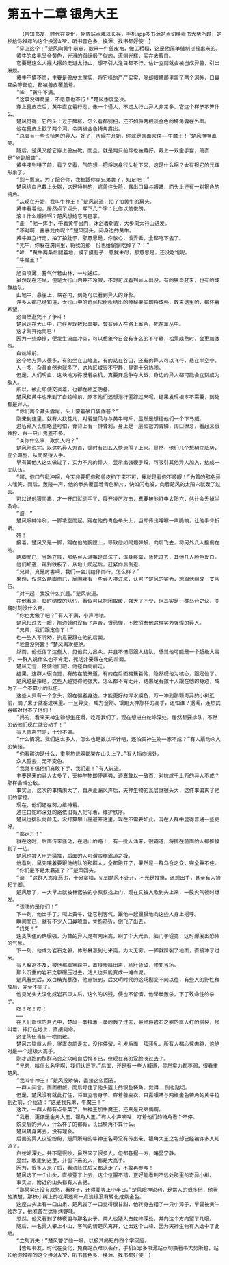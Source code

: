 # 第五十二章 银角大王
        【告知书友，时代在变化，免费站点难以长存，手机app多书源站点切换看书大势所趋，站长给你推荐的这个换源APP，听书音色多、换源、找书都好使！】
       “穿上这个！”楚风向黄牛示意，取来一件兽皮袍，做工粗糙，这是他简单缝制拼接出来的。
       黄牛的皮毛呈金黄色，光滑的跟绸缎子似的，流淌光辉，实在太醒目。
       它要是这么大摇大摆的走进太行山，想不引人注目都不行，估计立刻就会被当成异兽，引出麻烦。
       黄牛不情不愿，主要是兽皮太厚实，将它捂的严严实实，除却眼睛那里留了两个洞外，口鼻耳朵等部位，都被兽皮覆盖着。
       “哞！”黄牛不满。
       “这事没得商量，不愿意也不行！”楚风态度坚决。
       穿上兽皮衣后，黄牛直立着行走，像一个怪人，不过太行山异人非常多，它这个样子不算什么。
       楚风觉得，它的头上过于鼓胀，怎么看都别扭，还不如将两根淡金色的犄角露在外面。
       他在兽皮上戳了两个洞，令两根金色犄角露出。
       “总会有一些长犄角的异人。好了，从现在开始，你就是蒙面大侠——牛魔王！”楚风嘿嘿直笑。
       随后，楚风又给它穿上兽皮靴，而且，就是两只前蹄也被藏好，戴上一双金手套，简直是“全副服装”。
       黄牛凑到镜子前，看了又看，气的想一把将这身行头扯下来，这是什么啊？太有损它的光辉形象了。
       “别不愿意，为了配合你，我都跟你穿兄弟装了，知足吧！”
       楚风给自己戴上头盔，这是特制的，遮盖住头脸，露出口鼻与眼睛，而头上还有一对银色的犄角。
       “从现在开始，我叫牛神王！”楚风说道，拍了拍黄牛的肩头。
       黄牛看着他，居然点了点头，写下几个字：比你以前俊朗。
       滚！什么眼神啊？楚风想给它两巴掌。
       “走！”他一挥手，带着黄牛出门，沐浴着朝霞，大步向太行山进发。
       “不对啊，酱暴龙肉呢？”楚风回头，问身边的黄牛。
       黄牛直立行走，拍了拍肚子，那意思是，你放心，没弄丢，全都吃下去了。
       “死牛，你躲在房间里，将我的那一份也给偷偷吃掉了？！”
       “哞！”黄牛两条后腿着地，摸了摸肚子，意犹未尽，那意思是，还没吃饱呢。
       “牛魔王！”
       ……
       旭日喷薄，雾气伴着山林，一片通红。
       虽然现在还早，但是太行山内并不冷寂，不时可以看到异人出没，有的独自赶来，也有的成群结队。
       山地中，悬崖上，峡谷内，到处可以看到异人的身影。
       许多人都已经知道，太行山中的奇异松树所结出的神秘果实即将成熟，敢来这里的，都怀着希望。
       这自然避免不了争斗！
       楚风走在大山中，已经发现数起血案，曾有异人在路上厮杀，死在草丛中。
       这才刚开始而已！
       因为一些摩擦，便发生流血冲突，可以想象今日会有多么的不平静，松果成熟时，会更加激烈。
       白蛇岭前。
       这个地方异人很多，有的坐在山峰上，有的站在谷口，还有的异人可以飞行，悬在半空中。
       人一多，杂音自然也就多了，这片区域很不宁静，显得十分热闹。
       但是，人们明白，这块地方弥漫着杀机，真要开启争夺大战，身边的异人都可能会立刻成为敌人。
       所以，彼此即便交谈着，也都在相互防备。
       楚风和黄牛也来到了白蛇岭前，原本他们还想潜行匿踪过来呢，结果发现根本不需要，到处都是异人。
       “你们两个藏头露尾，头上蒙着破口袋作甚？”
       刚来到这里，就有人找茬儿，对着楚风与与黄牛呵斥，显然是想给他们一个下马威。
       这名异人长相略显可怕，脊背上有一排骨刺，身上是一层细密的青鳞，阔口獠牙，看起来很狰狞，跟一只山鬼差不多。
       “关你什么事，欺负人吗？”
       楚风刚说完，以这名异人为首，顿时有四五人快速围了上来。显然，他们几个想树立威势，立个典型，从而聚拢人手。
       早有其他人这么做过了，实力不凡的异人，显示出强硬手段，可吸引其他异人加入，结成一支队伍。
       “呵，你口气挺冲啊，今天非要把你那兽皮扒下来不可，我就是看你不顺眼！”为首的那名异人嗤笑，而后，轰隆一声，他的拳头覆盖着青色鳞片，快如闪电般，向着楚风的太阳穴就轰了过去。
       可以说他狠而毒，才一开口就动手了，展开凌厉攻击，真要被他打中太阳穴，估计会丢掉半条命。
       “滚！”
       楚风眼神冷冽，一脚凌空而起，踢在他的青色拳头上，当即传出喀嚓一声脆响，让他手骨折断。
       砰！
       接着，楚风又是一脚，踢在他的胸膛上，导致他如同炮弹般，向后飞去，将另外几人撞倒在地。
       两脚而已，当场立威，那名异人满嘴是血沫子，浑身痉挛，昏死过去，其他几人脸色发白。
       他们知道，踢到铁板了，从地上爬起后，赶紧向后倒退。
       “兄弟，真是厉害啊，我们一会儿结伴而行，怎么样？”
       果然，仅这么两脚而已，周围就有一些异人凑过来，认可了楚风的实力，想跟他组成一支队伍。
       “对不起，我没什么兴趣。”楚风说道。
       在他看来，临时结成的队伍，看似可以抱团取暖，强大了不少，但其实是一群乌合之众，关键时刻没什么用。
       “你也太傲了吧？”有人不满，小声咕哝。
       楚风扫过去一眼，那边顿时没有了声音，很忌惮，不敢招惹他这样实力强悍的异人。
       “兄弟，我们跟定你了！”
       也一些人不听劝，执意要跟在他的后面。
       “我真没兴趣！”楚风再次拒绝。
       然而，他低估了这些人，见他实力出众，并且不情愿跟人结队，感觉他可能是一个超级大高手，一群人说什么也不肯走，死活非要跟在他的后面。
       楚风无言，随便他们吧，他径自向前走。
       结果，这群人很自觉，有的在前开道，有的在后面拥簇着他，隐然视他为核心，跟定他了。
       楚风越是拒绝，这些人越觉得他强大，怎么都不肯走开，结果足有数十人跟在他的身边，成为了一个不算小的队伍。
       这些人只有一个念头，跟在强者身边，才能更好的浑水摸鱼，万一冲到那颗奇异的小树近前，摘了果子就塞进嘴里。一旦异变，成为金刚、银翅天神那样的高手，还怕谁？据闻，连热武器都对付不了他们！
       “妈的，看来天神生物想坐庄啊，吃定我们了，现在想进白蛇岭深处，居然都要排队，不然的话他们现在就会动手！”
       有人低声咒骂，十分不满。
       “什么情况，我们这么多人，怎么也是数以千计吧，还怕天神生物一家不成？”有人扇动众人的情绪。
       “你看那边是什么，重型热武器都架在山头上了。”有人指向远处。
       众人望去，无不变色。
       “我就不信他们真敢下手，我们走！”有人说道。
       主要是来的异人太多了，天神生物即便再强，还真敢以一敌百、对抗成千上万的异人不成？那样会成公敌。
       事实上，这次的事情闹大了，自从走漏风声后，天神生物的高层就很头大，这件事偏离了他们的掌控。
       现在，他们还在努力维持着。
       通往白蛇岭深处的路依旧有人把守着，维护秩序。
       楚风也排队向前走，没打算攀山崖避开这里，现在不需要如此，混在人群中显得普通一些更好。
       “都走开！”
       就在这时，后面传来骚动，在进山的路上，有一批人涌来，很霸道，将排在前面的人都推搡到了一边。
       楚风也被人用力猛推，后面的人可谓蛮横霸道之极。
       他看到，早先嚷着要跟他结队的那群人，全都跑开了，果然是一群乌合之众，完全靠不住。
       “你们是不是太霸道了？”楚风回头。
       “滚！”这群人态度恶劣，十分蛮横，见到楚风不让开，不光是推搡，还想出手，甚至有人抬起了脚。
       楚风怒了，一大早上就被林诺依的小叔叔找上门，现在又被人欺到头上来，一股火气顿时爆发。
       “该滚的是你们！”
       下一刻，他出手了，喊上黄牛，让它别客气，跟他一起狠狠地向这些人身上招呼。
       瞬间而已，就有不少人口鼻喷血，骨断筋折，倒飞了出去。
       “找死！”
       这支队伍的确很强，为首的异人足有两米高，剃了个大光头，脑门子锃亮，这时爆发出恐怖的气息。
       下一刻，他成为岩石之躯，体形暴涨到七米高，力大无穷，一脚就踩裂了地面，直接冲了过来。
       有人躲避不及，被他那脚掌踩中，直接惨叫出声，肠肚皆破，惨死当场。
       那么沉重的岩石之躯碾压过去，活人也只能变成一滩血泥。
       楚风看到后，双目精光暴涨，他意识到，后文明时代的这场剧变不同以往，有些人的野性释放后，完全不同了。
       他见光头大汉化成岩石巨人后，这么的凶残，便也不留情，他举拳轰杀，下了致命性的杀手。
       咚！咚！咚！
       ……
       在人们震惊的目光中，楚风一拳接着一拳的轰了过去，最终将岩石之躯的巨人打的崩裂，惨叫着，摔打在地上，直接毙命。
       这支队伍当即一哄而散。
       楚风击毙巨人后，径直向前走去，没作停留，引发后面一阵骚乱，所有人都心惊肉跳，这绝对是一个超级大高手。
       刚才逃跑的那群乌合之众暗自后悔不已，但现在真的没脸凑过去了。
       “兄弟，叫什么名字啊，我们认识下。”后面，还是有一些人喊道，显然实力都不弱，很看重楚风。
       “我叫牛神王！”楚风没矫情，直接这么回答。
       一群人闻言，面面相觑，而后盯住了他头盔上的银色犄角，觉得……倒也贴切。
       但是，楚风没有就此打住，将直立着身子、穿着兽皮衣、只露眼睛与两根金色犄角的黄牛拉到近前，介绍道：“这是我兄弟，牛魔王！”
       这次，一群人都有点晕菜了，牛神王加牛魔王，还真是兄弟俩啊。
       “我看，更像是金角大王、银角大王。”有人小声嘀咕，盯着他们的犄角看个不停。
       蜕变后的异人，什么样子的都有，长出犄角不算什么。
       楚风转身离去，没有理会。
       后面的异人议论纷纷，楚风所用的牛神王名号没有传出来，银角大王之名却已经被许多人知道了。
       白蛇岭深处，并不是很吵，虽然来了很多人，但都各据一方，略显宁静。
       显然，敢走到这里，并留下来的人，都是大高手。
       因为，很多人来了后，看清阵仗后又都退走了，不敢再参与！
       楚风选了一个山头，直接登了上去，这个位置不错，正好能看到不远处那里的奇异小树。
       事实上，附近的山头都有人占据。
       “那果实还没有成熟，看样子，还得要等上小半日。”楚风眼神锐利，是常人的很多倍，他看的清楚，那株小树上的松果还有一点淡绿没有转化成紫金色。
       这座山头上有一口山泉，楚风尝了一口觉得很甘甜，他转身去猎了一只小獐子，早餐被黄牛独吞了，他准备在这里烤野味。
       忽然，他又看到了林夜羽与那名女子，两人也踏入白蛇岭深处，并向这个方向望了几眼。
       随后，一名异人攀上小山，客气的请楚风离开，让出这个山峰，因为天神生物有人选中了此地。
       “立刻消失！”楚风瞥了他一眼，以极其简短的四个字回应。
       【告知书友，时代在变化，免费站点难以长存，手机app多书源站点切换看书大势所趋，站长给你推荐的这个换源APP，听书音色多、换源、找书都好使！】